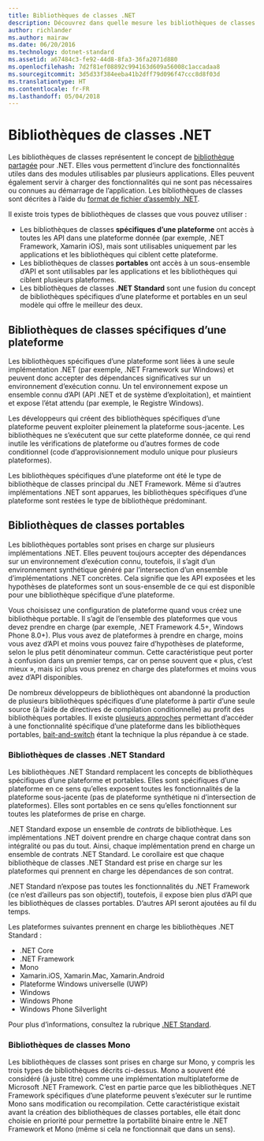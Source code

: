 ```yaml
---
title: Bibliothèques de classes .NET
description: Découvrez dans quelle mesure les bibliothèques de classes .NET vous permettent de grouper des fonctionnalités utiles en modules utilisables par plusieurs applications.
author: richlander
ms.author: mairaw
ms.date: 06/20/2016
ms.technology: dotnet-standard
ms.assetid: a67484c3-fe92-44d8-8fa3-36fa2071d880
ms.openlocfilehash: 7d2f81ef08892c994163d609a56008c1accadaa8
ms.sourcegitcommit: 3d5d33f384eeba41b2dff79d096f47ccc8d8f03d
ms.translationtype: HT
ms.contentlocale: fr-FR
ms.lasthandoff: 05/04/2018
---
```

# <a name="net-class-libraries"></a>Bibliothèques de classes .NET

Les bibliothèques de classes représentent le concept de [bibliothèque partagée](https://en.wikipedia.org/wiki/Library_%28computing%29#Shared_libraries) pour .NET. Elles vous permettent d’inclure des fonctionnalités utiles dans des modules utilisables par plusieurs applications. Elles peuvent également servir à charger des fonctionnalités qui ne sont pas nécessaires ou connues au démarrage de l’application. Les bibliothèques de classes sont décrites à l’aide du [format de fichier d’assembly .NET](assembly-format.md).

Il existe trois types de bibliothèques de classes que vous pouvez utiliser :

*   Les bibliothèques de classes **spécifiques d’une plateforme** ont accès à toutes les API dans une plateforme donnée (par exemple, .NET Framework, Xamarin iOS), mais sont utilisables uniquement par les applications et les bibliothèques qui ciblent cette plateforme.
*   Les bibliothèques de classes **portables** ont accès à un sous-ensemble d’API et sont utilisables par les applications et les bibliothèques qui ciblent plusieurs plateformes.
*   Les bibliothèques de classes **.NET Standard** sont une fusion du concept de bibliothèques spécifiques d’une plateforme et portables en un seul modèle qui offre le meilleur des deux.

## <a name="platform-specific-class-libraries"></a>Bibliothèques de classes spécifiques d’une plateforme

Les bibliothèques spécifiques d’une plateforme sont liées à une seule implémentation .NET (par exemple, .NET Framework sur Windows) et peuvent donc accepter des dépendances significatives sur un environnement d’exécution connu. Un tel environnement expose un ensemble connu d’API (API .NET et de système d’exploitation), et maintient et expose l’état attendu (par exemple, le Registre Windows).

Les développeurs qui créent des bibliothèques spécifiques d’une plateforme peuvent exploiter pleinement la plateforme sous-jacente. Les bibliothèques ne s’exécutent que sur cette plateforme donnée, ce qui rend inutile les vérifications de plateforme ou d’autres formes de code conditionnel (code d’approvisionnement modulo unique pour plusieurs plateformes).

Les bibliothèques spécifiques d’une plateforme ont été le type de bibliothèque de classes principal du .NET Framework. Même si d’autres implémentations .NET sont apparues, les bibliothèques spécifiques d’une plateforme sont restées le type de bibliothèque prédominant.

## <a name="portable-class-libraries"></a>Bibliothèques de classes portables

Les bibliothèques portables sont prises en charge sur plusieurs implémentations .NET. Elles peuvent toujours accepter des dépendances sur un environnement d’exécution connu, toutefois, il s’agit d’un environnement synthétique généré par l’intersection d’un ensemble d’implémentations .NET concrètes. Cela signifie que les API exposées et les hypothèses de plateformes sont un sous-ensemble de ce qui est disponible pour une bibliothèque spécifique d’une plateforme.

Vous choisissez une configuration de plateforme quand vous créez une bibliothèque portable. Il s’agit de l’ensemble des plateformes que vous devez prendre en charge (par exemple, .NET Framework 4.5+, Windows Phone 8.0+). Plus vous avez de plateformes à prendre en charge, moins vous avez d’API et moins vous pouvez faire d’hypothèses de plateforme, selon le plus petit dénominateur commun. Cette caractéristique peut porter à confusion dans un premier temps, car on pense souvent que « plus, c’est mieux », mais ici plus vous prenez en charge des plateformes et moins vous avez d’API disponibles.

De nombreux développeurs de bibliothèques ont abandonné la production de plusieurs bibliothèques spécifiques d’une plateforme à partir d’une seule source (à l’aide de directives de compilation conditionnelle) au profit des bibliothèques portables. Il existe [plusieurs approches](https://blog.stephencleary.com/2012/11/portable-class-library-enlightenment.html) permettant d’accéder à une fonctionnalité spécifique d’une plateforme dans les bibliothèques portables, [bait-and-switch](https://log.paulbetts.org/the-bait-and-switch-pcl-trick/) étant la technique la plus répandue à ce stade.

### <a name="net-standard-class-libraries"></a>Bibliothèques de classes .NET Standard

Les bibliothèques .NET Standard remplacent les concepts de bibliothèques spécifiques d’une plateforme et portables. Elles sont spécifiques d’une plateforme en ce sens qu’elles exposent toutes les fonctionnalités de la plateforme sous-jacente (pas de plateforme synthétique ni d’intersection de plateformes). Elles sont portables en ce sens qu’elles fonctionnent sur toutes les plateformes de prise en charge.

.NET Standard expose un ensemble de _contrats_ de bibliothèque. Les implémentations .NET doivent prendre en charge chaque contrat dans son intégralité ou pas du tout. Ainsi, chaque implémentation prend en charge un ensemble de contrats .NET Standard. Le corollaire est que chaque bibliothèque de classes .NET Standard est prise en charge sur les plateformes qui prennent en charge les dépendances de son contrat.

.NET Standard n’expose pas toutes les fonctionnalités du .NET Framework (ce n’est d’ailleurs pas son objectif), toutefois, il expose bien plus d’API que les bibliothèques de classes portables. D’autres API seront ajoutées au fil du temps.

Les plateformes suivantes prennent en charge les bibliothèques .NET Standard :

* .NET Core
* .NET Framework
* Mono
* Xamarin.iOS, Xamarin.Mac, Xamarin.Android
* Plateforme Windows universelle (UWP)
* Windows
* Windows Phone
* Windows Phone Silverlight

Pour plus d’informations, consultez la rubrique [.NET Standard](net-standard.md).

### <a name="mono-class-libraries"></a>Bibliothèques de classes Mono

Les bibliothèques de classes sont prises en charge sur Mono, y compris les trois types de bibliothèques décrits ci-dessus. Mono a souvent été considéré (à juste titre) comme une implémentation multiplateforme de Microsoft .NET Framework. C’est en partie parce que les bibliothèques .NET Framework spécifiques d’une plateforme peuvent s’exécuter sur le runtime Mono sans modification ou recompilation. Cette caractéristique existait avant la création des bibliothèques de classes portables, elle était donc choisie en priorité pour permettre la portabilité binaire entre le .NET Framework et Mono (même si cela ne fonctionnait que dans un sens).
